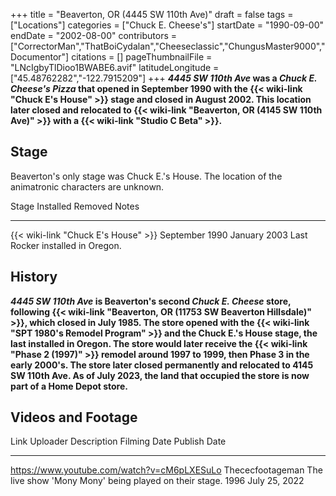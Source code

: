 +++
title = "Beaverton, OR (4445 SW 110th Ave)"
draft = false
tags = ["Locations"]
categories = ["Chuck E. Cheese's"]
startDate = "1990-09-00"
endDate = "2002-08-00"
contributors = ["CorrectorMan","ThatBoiCydalan","Cheeseclassic","ChungusMaster9000","Documentor"]
citations = []
pageThumbnailFile = "LNcIgbyTlDioo1BWABE6.avif"
latitudeLongitude = ["45.48762282","-122.7915209"]
+++
***4445 SW 110th Ave* was a *Chuck E. Cheese's Pizza* that opened in September 1990 with the {{< wiki-link "Chuck E's House" >}} stage and closed in August 2002.
This location later closed and relocated to {{< wiki-link "Beaverton, OR (4145 SW 110th Ave)" >}} with a {{< wiki-link "Studio C Beta" >}}.**

## Stage

Beaverton's only stage was Chuck E.'s House. The location of the animatronic characters are unknown.

  Stage                                      Installed        Removed        Notes
  ------------------------------------------ ---------------- -------------- ----------------------------------
  {{< wiki-link "Chuck E's House" >}}   September 1990   January 2003   Last Rocker installed in Oregon.

## History

***4445 SW 110th Ave* is Beaverton's second *Chuck E. Cheese* store, following {{< wiki-link "Beaverton, OR (11753 SW Beaverton Hillsdale)" >}}, which closed in July 1985. The store opened with the {{< wiki-link "SPT 1980's Remodel Program" >}} and the Chuck E.'s House stage, the last installed in Oregon. The store would later receive the {{< wiki-link "Phase 2 (1997)" >}} remodel around 1997 to 1999, then Phase 3 in the early 2000's. The store later closed permanently and relocated to 4145 SW 110th Ave. As of July 2023, the land that occupied the store is now part of a Home Depot store.**

## Videos and Footage

  Link                                          Uploader           Description                                                Filming Date   Publish Date
  --------------------------------------------- ------------------ ---------------------------------------------------------- -------------- ---------------
  https://www.youtube.com/watch?v=cM6pLXESuLo   Thececfootageman   The live show 'Mony Mony' being played on their stage.   1996           July 25, 2022
